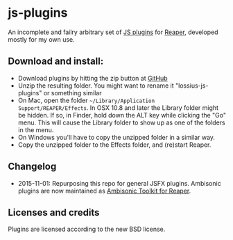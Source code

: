 js-plugins
==========

An incomplete and failry arbitrary set of [JS plugins](http://www.reaper.fm/sdk/js/js.php) for [Reaper](http://reaper.fm/), developed mostly for my own use.

Download and install:
---------------------

* Download plugins by hitting the zip button at [GitHub](https://github.com/lossius/js-plugins)
* Unzip the resulting folder. You might want to rename it "lossius-js-plugins" or something similar
* On Mac, open the folder `~/Library/Application Support/REAPER/Effects`. In OSX 10.8 and later the Library folder might be hidden. If so, in Finder, hold down the ALT key while clicking the "Go" menu. This will cause the Library folder to show up as one of the folders in the menu.
* On Windows you'll have to copy the unzipped folder in a similar way.
* Copy the unzipped folder to the Effects folder, and (re)start Reaper.

Changelog
---------

* 2015-11-01: Repurposing this repo for general JSFX plugins. Ambisonic plugins are now maintained as [Ambisonic Toolkit for Reaper](http://www.ambisonictoolkit.net).


Licenses and credits
--------------------

Plugins are licensed according to the new BSD license.